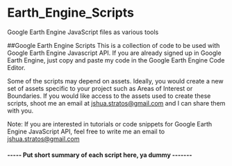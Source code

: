 # Earth_Engine_Scripts
 Google Earth Engine JavaScript files as various tools

##Google Earth Engine Scripts
This is a collection of code to be used with Google Earth Engine Javascript API. 
If you are already signed up in Google Earth Engine, just copy and paste my code in the Google Earth Engine Code Editor.

Some of the scripts may depend on assets. Ideally, you would create a new set of assets specific to your project such as Areas of Interest or Boundaries.
If you would like access to the assets used to create these scripts, shoot me an email at jshua.stratos@gmail.com and I can share them with you. 

Note: If you are interested in tutorials or code snippets for Google Earth Engine JavaScript API, feel free to write me an email to jshua.stratos@gmail.com


#### **----- Put short summary of each script here, ya dummy -------**
